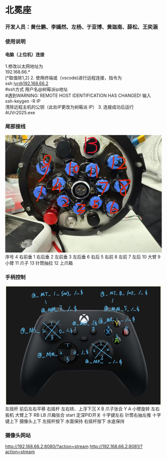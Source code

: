 # 北冕座

### 开发人员：黄仕鹏、李嫣然、左杨、于亚博、黄迦南、薛松、王奕涵

### 使用说明
#### 电脑（上位机）连接
1.修改以太网地址为   
   192.168.66.*   
    [*取值除1,2]
2. 使用终端或（vscode)进行远程连接，指令为  
   ssh lyr@192.168.66.2  
   #ssh方式 用户名@树莓派ip地址  
   #遇到WARNING: REMOTE HOST IDENTIFICATION HAS CHANGED!  输入  
   ssh-keygen -R IP  
   清除远程主机的公钥（此处IP更改为树莓派 IP）
3. 连接成功后运行 AUVr2025.exe

### 尾部接线
![](line.jpg)
序号
4 右前垂
1 右后垂
2 左前垂
3 左后垂
6 右后
5 右前
8 左前
7 左后
10 大臂
9 小臂
11 爪子
13 针筒抽拉
12 上爪箱

### 手柄控制
![](joystick.jpg)
左摇杆 前后左右平移
右摇杆 左右转、上浮下沉
X B 爪子张合
Y A 小臂旋转
左右扳机 大臂上下
RB LB 爪箱张合
start 定深PID开关
十字键左右 针筒右抽左推
十字键上下 摄像头上下
左摇杆按下 水面保持
右摇杆按下 水底保持

### 摄像头网站
http://192.168.66.2:8080/?action=stream
http://192.168.66.2:8081/?action=stream